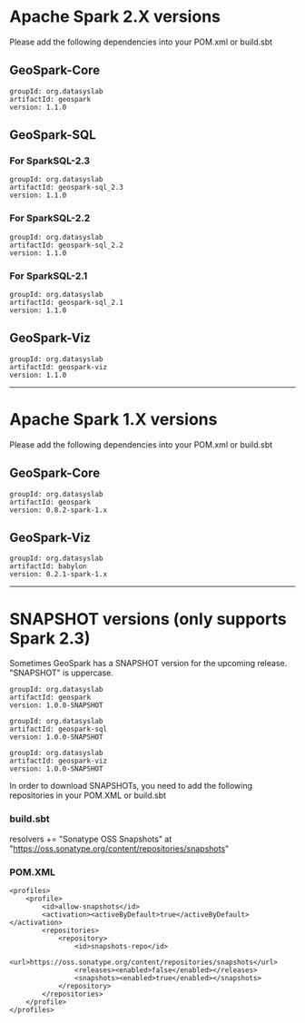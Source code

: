 # Apache Spark 2.X versions
Please add the following dependencies into your POM.xml or build.sbt
## GeoSpark-Core
```
groupId: org.datasyslab
artifactId: geospark
version: 1.1.0
```
## GeoSpark-SQL
### For SparkSQL-2.3
```
groupId: org.datasyslab
artifactId: geospark-sql_2.3
version: 1.1.0
```
### For SparkSQL-2.2
```
groupId: org.datasyslab
artifactId: geospark-sql_2.2
version: 1.1.0
```
### For SparkSQL-2.1
```
groupId: org.datasyslab
artifactId: geospark-sql_2.1
version: 1.1.0
```
## GeoSpark-Viz 
```
groupId: org.datasyslab
artifactId: geospark-viz
version: 1.1.0
```

---

# Apache Spark 1.X versions
Please add the following dependencies into your POM.xml or build.sbt
## GeoSpark-Core
```
groupId: org.datasyslab
artifactId: geospark
version: 0.8.2-spark-1.x
```
## GeoSpark-Viz
```
groupId: org.datasyslab
artifactId: babylon
version: 0.2.1-spark-1.x
```

---
# SNAPSHOT versions (only supports Spark 2.3)
Sometimes GeoSpark has a SNAPSHOT version for the upcoming release. "SNAPSHOT" is uppercase.
```
groupId: org.datasyslab
artifactId: geospark
version: 1.0.0-SNAPSHOT
```

```
groupId: org.datasyslab
artifactId: geospark-sql
version: 1.0.0-SNAPSHOT
```

```
groupId: org.datasyslab
artifactId: geospark-viz
version: 1.0.0-SNAPSHOT
```

In order to download SNAPSHOTs, you need to add the following repositories in your POM.XML or build.sbt
### build.sbt
resolvers +=
  "Sonatype OSS Snapshots" at "https://oss.sonatype.org/content/repositories/snapshots"
### POM.XML
    <profiles>
        <profile>
            <id>allow-snapshots</id>
            <activation><activeByDefault>true</activeByDefault></activation>
            <repositories>
                <repository>
                    <id>snapshots-repo</id>
                    <url>https://oss.sonatype.org/content/repositories/snapshots</url>
                    <releases><enabled>false</enabled></releases>
                    <snapshots><enabled>true</enabled></snapshots>
                </repository>
            </repositories>
        </profile>
    </profiles>